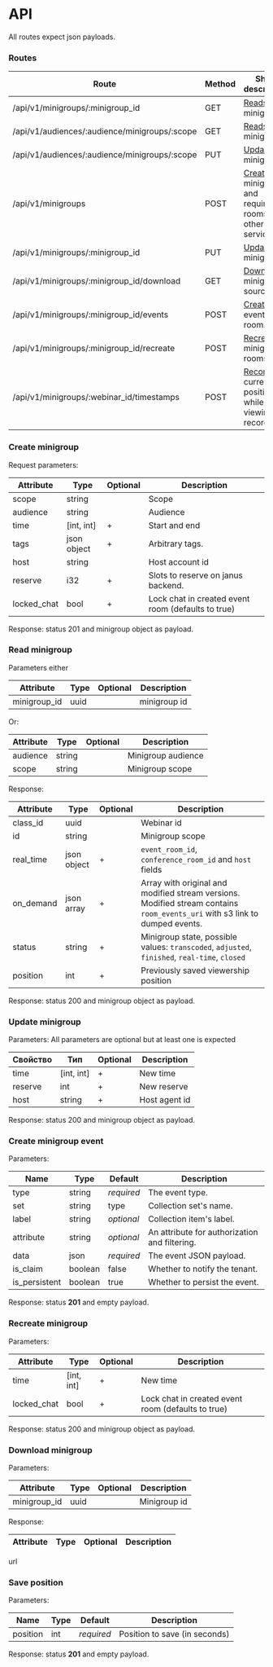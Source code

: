 # API

All routes expect json payloads.

### Routes
Route                                           | Method | Short description
----------------------------------------------- | ------ | ----------
/api/v1/minigroups/:minigroup_id                | GET    | [Reads](#read-minigroup) minigroup.
/api/v1/audiences/:audience/minigroups/:scope   | GET    | [Reads](#read-minigroup) minigroup.
/api/v1/audiences/:audience/minigroups/:scope   | PUT    | [Updates](#update-minigroup) minigroup.
/api/v1/minigroups                              | POST   | [Creates](#create-minigroup) minigroup and required rooms in other services.
/api/v1/minigroups/:minigroup_id                | PUT    | [Updates](#update-minigroup) minigroup.
/api/v1/minigroups/:minigroup_id/download       | GET    | [Downloads](#download-minigroup) minigroup source file.
/api/v1/minigroups/:minigroup_id/events         | POST   | [Creates](#create-minigroup-event) event in the room.
/api/v1/minigroups/:minigroup_id/recreate       | POST   | [Recreates](#recreate-minigroup) minigroup rooms.
/api/v1/minigroups/:webinar_id/timestamps       | POST   | [Records](#timestamps) current position while viewing a recording.

### Create minigroup

Request parameters:

Attribute              | Type        | Optional | Description
---------------------- | ----------- | -------- | -------------------------------------------------
scope                  | string      |          | Scope
audience               | string      |          | Audience
time                   | [int, int]  | +        | Start and end
tags                   | json object | +        | Arbitrary tags.
host                   | string      |          | Host account id
reserve                | i32         | +        | Slots to reserve on janus backend.
locked_chat            | bool        | +        | Lock chat in created event room (defaults to true)

Response: status 201 and minigroup object as payload.

### Read minigroup

Parameters either

Attribute              | Type        | Optional | Description
---------------------- | ----------- | -------- | --------------
minigroup_id             | uuid        |          | minigroup id

Or:

Attribute            | Type        | Optional | Description
-------------------- | ----------- | -------- | ------------------
audience             | string      |          | Minigroup audience
scope                | string      |          | Minigroup scope

Response:

Attribute              | Type        | Optional | Description
---------------------- | ----------- | -------- | ---------------------------------------------------------
class_id               | uuid        |          | Webinar id
id                     | string      |          | Minigroup scope
real_time              | json object | +        | `event_room_id`, `conference_room_id` and `host` fields
on_demand              | json array  | +        | Array with original and modified stream versions. Modified stream contains `room_events_uri` with s3 link to dumped events.
status                 | string      | +        | Minigroup state, possible values: `transcoded`, `adjusted`, `finished`, `real-time`, `closed`
position               | int         | +        | Previously saved viewership position

Response: status 200 and minigroup object as payload.

### Update minigroup

Parameters:
All parameters are optional but at least one is expected

Свойство               | Тип         | Optional | Description
---------------------- | ----------- | -------- | -------------------------------------------------
time                   | [int, int]  | +        | New time
reserve                | int         | +        | New reserve
host                   | string      | +        | Host agent id

Response: status 200 and minigroup object as payload.

### Create minigroup event

Parameters:

Name          | Type    | Default    | Description
------------- | ------- | ---------- | -----------------------------
type          | string  | _required_ | The event type.
set           | string  |       type | Collection set's name.
label         | string  | _optional_ | Collection item's label.
attribute     | string  | _optional_ | An attribute for authorization and filtering.
data          | json    | _required_ | The event JSON payload.
is_claim      | boolean |      false | Whether to notify the tenant.
is_persistent | boolean |       true | Whether to persist the event.

Response: status **201** and empty payload.

### Recreate minigroup

Parameters:

Attribute              | Type        | Optional | Description
---------------------- | ----------- | -------- | -------------------------------------------------
time                   | [int, int]  | +        | New time
locked_chat            | bool        | +        | Lock chat in created event room (defaults to true)

Response: status 200 and minigroup object as payload.

### Download minigroup

Parameters:

Attribute              | Type        | Optional | Description
---------------------- | ----------- | -------- | --------------
minigroup_id           | uuid        |          | Minigroup id

Response:

Attribute              | Type        | Optional | Description
---------------------- | ----------- | -------- | --------------
url

### Save position

Parameters:

Name          | Type    | Default    | Description
------------- | ------- | ---------- | -----------------------------
position      | int     | _required_ | Position to save (in seconds)

Response: status **201** and empty payload.

